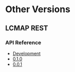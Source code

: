 # Other Versions

## LCMAP REST

### API Reference

* [Development](../current)
* [0.1.0](../current)
* [0.0.1](../0.0.1)
